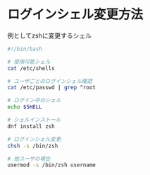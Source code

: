 # ログインシェル変更方法

例としてzshに変更するシェル

```bash
#!/bin/bash

# 使用可能シェル
cat /etc/shells

# ユーザごとのログインシェル確認
cat /etc/passwd | grep ^root

# ログイン中のシェル
echo $SHELL

# シェルインストール
dnf install zsh

# ログインシェル変更
chsh -s /bin/zsh

# 他ユーザの場合
usermod -s /bin/zsh username
```
